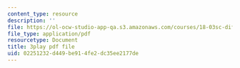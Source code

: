 ```yaml
---
content_type: resource
description: ''
file: https://ol-ocw-studio-app-qa.s3.amazonaws.com/courses/18-03sc-differential-equations-fall-2011/02251232d449be914fe2dc35ee2177de_jOBBwI4CYjM.pdf
file_type: application/pdf
resourcetype: Document
title: 3play pdf file
uid: 02251232-d449-be91-4fe2-dc35ee2177de
---
```

